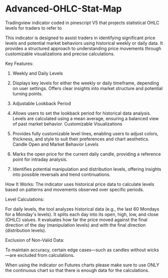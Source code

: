 # Advanced-OHLC-Stat-Map
Tradingview indicator coded in pinescript V5 that projects statistical OHLC levels for traders to refer to


This indicator is designed to assist traders in identifying significant price levels and potential market behaviors using historical weekly or daily data. It provides a structured approach to understanding price movements through customizable visualizations and precise calculations.

Key Features:
1. Weekly and Daily Levels

2. Displays key levels for either the weekly or daily timeframe, depending on user settings. Offers clear insights into market structure and potential turning points.

3. Adjustable Lookback Period

4. Allows users to set the lookback period for historical data analysis.
Levels are calculated using a mean average, ensuring a balanced view of past market behavior.
Customizable Visualizations

5. Provides fully customizable level lines, enabling users to adjust colors, thickness, and style to suit their preferences and chart aesthetics.
Candle Open and Market Behavior Levels

6. Marks the open price for the current daily candle, providing a reference point for intraday analysis.

7. Identifies potential manipulation and distribution levels, offering insights into possible reversals and trend continuations.

How It Works:
The indicator uses historical price data to calculate levels based on patterns and movements observed over specific periods.

Level Calculations:

For daily levels, the tool analyzes historical data (e.g., the last 60 Mondays for a Monday's levels).
It splits each day into its open, high, low, and close (OHLC) values.
It evaluates how far the price moved against the final direction of the day (manipulation levels) and with the final direction (distribution levels).

Exclusion of Non-Valid Data:

To maintain accuracy, certain edge cases—such as candles without wicks—are excluded from calculations.

When using the indicator on Futures charts please make sure to use ONLY the continuous chart so that there is enough data for the calculations.

